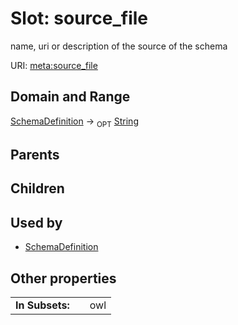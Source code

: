 
# Slot: source_file


name, uri or description of the source of the schema

URI: [meta:source_file](https://w3id.org/linkml/meta/source_file)


## Domain and Range

[SchemaDefinition](SchemaDefinition.md) ->  <sub>OPT</sub> [String](types/String.md)

## Parents


## Children


## Used by

 * [SchemaDefinition](SchemaDefinition.md)

## Other properties

|  |  |  |
| --- | --- | --- |
| **In Subsets:** | | owl |

